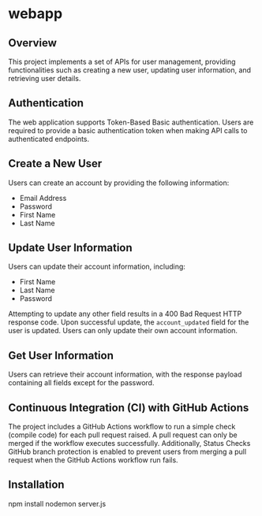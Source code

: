 # webapp

## Overview
This project implements a set of APIs for user management, providing functionalities such as creating a new user, updating user information, and retrieving user details. 

## Authentication
The web application supports Token-Based Basic authentication. Users are required to provide a basic authentication token when making API calls to authenticated endpoints.

## Create a New User
Users can create an account by providing the following information:
- Email Address
- Password
- First Name
- Last Name

## Update User Information
Users can update their account information, including:
- First Name
- Last Name
- Password

Attempting to update any other field results in a 400 Bad Request HTTP response code. Upon successful update, the `account_updated` field for the user is updated. Users can only update their own account information.

## Get User Information
Users can retrieve their account information, with the response payload containing all fields except for the password.

## Continuous Integration (CI) with GitHub Actions

The project includes a GitHub Actions workflow to run a simple check (compile code) for each pull request raised. A pull request can only be merged if the workflow executes successfully. Additionally, Status Checks GitHub branch protection is enabled to prevent users from merging a pull request when the GitHub Actions workflow run fails.


## Installation
npm install
nodemon server.js
